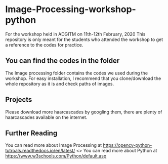 # Image-Processing-workshop-python
For the workshop held in ADGITM on 11th-12th February, 2020
This repository is only meant for the students who attended the workshop to get a reference to the codes for practice.

## You can find the codes in the folder

The Image processing folder contains the codes we used during the workshop. 
For easy installation, I recommend that you clone/download the whole repository as it is and check paths of images.

## Projects

Please download more haarcascades by googling them, there are plenty of haarcascades available on the internet.

## Further Reading 

You can read more about Image Processing at https://opencv-python-tutroals.readthedocs.io/en/latest/
<>
You can read more about Python at https://www.w3schools.com/Python/default.asp


